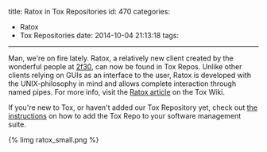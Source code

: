 title: Ratox in Tox Repositories
id: 470
categories:
  - Ratox
  - Tox Repositories
date: 2014-10-04 21:13:18
tags:
---

Man, we're on fire lately. Ratox, a relatively new client created by the wonderful people at [2f30](www.2f30.org), can now be found in Tox Repos. Unlike other clients relying on GUIs as an interface to the user, Ratox is developed with the UNIX-philosophy in mind and allows complete interaction through named pipes. For more info, visit the [Ratox article](https://wiki.tox.im/Ratox) on the Tox Wiki.
<!-- more -->
If you're new to Tox, or haven't added our Tox Repository yet, check out [the instructions](https://wiki.tox.im/Binaries#Repositories) on how to add the Tox Repo to your software management suite.

{% limg ratox_small.png %}
